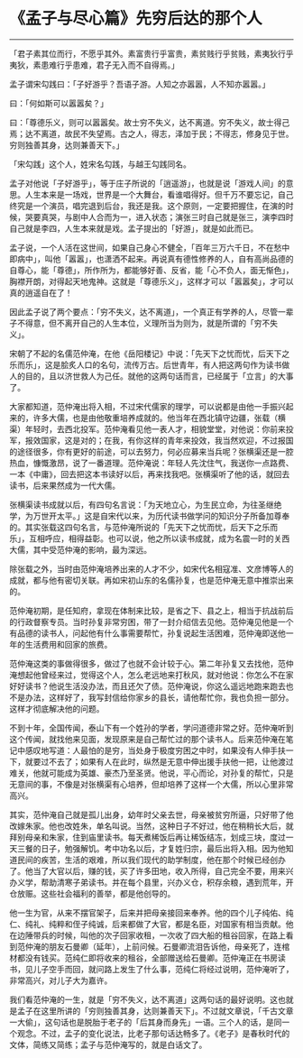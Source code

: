 # 《孟子与尽心篇》先穷后达的那个人

------

「君子素其位而行，不愿乎其外。素富贵行乎富贵，素贫贱行乎贫贱，素夷狄行乎夷狄，素患难行乎患难，君子无入而不自得焉。」

孟子谓宋勾践曰：「子好游乎？吾语子游。人知之亦嚣嚣，人不知亦嚣嚣。」

曰：「何如斯可以嚣嚣矣？」

曰：「尊德乐义，则可以嚣嚣矣。故士穷不失义，达不离道。穷不失义，故士得己焉；达不离道，故民不失望焉。古之人，得志，泽加于民；不得志，修身见于世。穷则独善其身，达则兼善天下。」

「宋勾践」这个人，姓宋名勾践，与越王勾践同名。

孟子对他说「子好游乎」，等于庄子所说的「逍遥游」，也就是说「游戏人间」的意思。人生本来是一场戏，世界是一个大舞台，看谁唱得好。但千万不要忘记，自己终究是一个演员，唱完退到后台，我还是我。这个原则，一定要把握住，在演的时候，哭要真哭，与剧中人合而为一，进入状态；演张三时自己就是张三，演李四时自己就是李四，人生本来就是戏。孟子提出的「好游」，就是如此而已。

孟子说，一个人活在这世间，如果自己身心不健全，「百年三万六千日，不在愁中即病中」，叫他「嚣嚣」，也潇洒不起来。再说真有德性修养的人，自有高尚品德的自尊心，能「尊德」，所作所为，都能够好善、反省，能「心不负人，面无惭色」，胸襟开朗，对得起天地鬼神。这就是「尊德乐义」，这样才可以「嚣嚣矣」，才可以真的逍遥自在了！

因此孟子说了两个要点：「穷不失义，达不离道」，一个真正有学养的人，尽管一辈子不得意，但不离开自己的人生本位，义理所当为则为，就是所谓的「穷不失义」。

宋朝了不起的名儒范仲淹，在他《岳阳楼记》中说：「先天下之忧而忧，后天下之乐而乐」，这是脍炙人口的名句，流传万古。后世青年，有人把这两句作为读书做人的目的，且以济世救人为己任。就他的这两句话而言，已经属于「立言」的大事了。

大家都知道，范仲淹出将入相，不过宋代儒家的理学，可以说都是由他一手振兴起来的，许多大儒，也是由他敬重培养成就的。他当年在西北镇守边疆，张载（横渠）年轻时，去西北投军。范仲淹看见他一表人才，相貌堂堂，对他说：你前来投军，报效国家，这是对的；在我，有你这样的青年来投效，我当然欢迎，不过报国的途径很多，你有更好的前途，可以去努力，何必应募来当兵呢？张横渠还是一腔热血，慷慨激昂，说了一番道理。范仲淹说：年轻人先沈住气，我送你一点路费、一本《中庸》，回去把这本书读好以后，再来找我吧。张横渠听了他的话，就回去读书，后来果然成为一代大儒。

张横渠读书成就以后，有四句名言说：「为天地立心，为生民立命，为往圣继绝学，为万世开太平。」这是自宋代以来，为历代读书做学问的知识分子所备加尊奉的。其实张载这四句名言，与范仲淹所说的「先天下之忧而忧，后天下之乐而乐」，互相呼应，相得益彰。也可以说，他之所以读书成就，成为名震一时的关西大儒，其中受范仲淹的影响，最为深远。

除张载之外，当时由范仲淹培养出来的人才不少，如宋代名相寇准、文彦博等人的成就，都与他有密切关联。再如宋初山东的名儒孙复，也是范仲淹无意中推崇出来的。

范仲淹初期，是任知府，拿现在体制来比较，是省之下、县之上，相当于抗战前后的行政督察专员。当时孙复非常穷困，带了一封介绍信去见他。范仲淹见他是一个有品德的读书人，问起他有什么事需要帮忙，孙复说起生活困难，范仲淹即送他一年的生活费用和回家的旅费。

范仲淹这类的事做得很多，做过了也就不会计较于心。第二年孙复又去找他，范仲淹想起他曾经来过，觉得这个人，怎么老远地来打秋风，就对他说：你怎么不在家好好读书？他说生活没办法，而且还欠了债。范仲淹说，你这么遥远地跑来跑去也不是办法，这样好了，我写封信给你家乡的县长，请他帮忙你，我也负担一部分。这样才彻底解决他的问题。

不到十年，全国传闻，泰山下有一个姓孙的学者，学问道德非常之好。范仲淹听到这个传闻，就找他来见面，发现原来是自己帮忙过的那个读书人。后来范仲淹在笔记中感叹地写道：人最怕的是穷，当处身于极度穷困之中时，如果没有人伸手扶一下，就要过不去了；如果有人在此时，纵然是无意中伸出援手扶他一把，让他渡过难关，他就可能成为英雄、豪杰乃至圣贤。他说，平心而论，对孙复的帮忙，只是无意间的事，不像是对张横渠有心培养，但却培养了这样一个大儒，所以心里非常高兴。

其实，范仲淹自己就是孤儿出身，幼年时父亲去世，母亲被贫穷所逼，只好带了他改嫁朱家。他也改姓朱，单名叫说。当然，这种日子不好过，他在稍稍长大后，就拜别母亲和朱家，住到庙里读书。每天煮稀饭后再让稀饭结冻，划成三块，度过一天三餐的日子，勉强解饥。考中功名以后，才复姓归宗，最后出将入相。因为他知道民间的疾苦，生活的艰难，所以我们现代的助学制度，他在那个时候已经创办了。他当了大官以后，赚的钱，买了许多田地，收入所得，自己完全不要，用来兴办义学，帮助清寒子弟读书。并在每个县里，兴办义仓，积存余粮，遇到荒年，开仓放赈。这些社会福利的善举，都是他创导的。

他一生为官，从来不摆官架子，后来并把母亲接回来奉养。他的四个儿子纯佑、纯仁、纯礼、纯粹和侄子纯诚，后来都做了大官，都是名臣，对国家有相当贡献。他在边陲带兵的时候，叫他的次子回家收租，一次收了四大船的租谷回家，在路上看到范仲淹的朋友石曼卿（延年），上前问候。石曼卿流泪告诉他，母亲死了，连棺材都没有钱买。范纯仁即将收来的租谷，全部赠送给石曼卿。范仲淹正在书房读书，见儿子空手而回，就问路上发生了什么事，范纯仁将经过说明，范仲淹听了，非常高兴，对儿子大为嘉许。

我们看范仲淹的一生，就是「穷不失义，达不离道」这两句话的最好说明。这也就是孟子在这里所讲的「穷则独善其身，达则兼善天下」。不过就文章说，「千古文章一大偷」，这句话也是脱胎于老子的「后其身而身先」一语。三个人的话，是同一个观念。不过，孟子的变化说法，比老子那句话达畅多了。《老子》是春秋时代的文体，简练又简练；孟子与范仲淹写的，就是白话文了。

